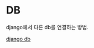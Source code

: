 # DB

django에서 다른 db를 연결하는 방법.

[django db](https://docs.djangoproject.com/en/5.1/ref/databases/#postgresql-notes)